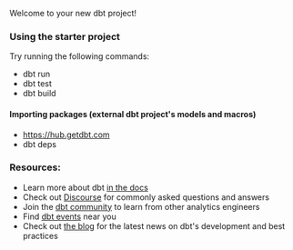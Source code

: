 Welcome to your new dbt project!

### Using the starter project

Try running the following commands:
- dbt run
- dbt test
- dbt build

#### Importing packages (external dbt project's models and macros)
- https://hub.getdbt.com
- dbt deps

### Resources:
- Learn more about dbt [in the docs](https://docs.getdbt.com/docs/introduction)
- Check out [Discourse](https://discourse.getdbt.com/) for commonly asked questions and answers
- Join the [dbt community](https://getdbt.com/community) to learn from other analytics engineers
- Find [dbt events](https://events.getdbt.com) near you
- Check out [the blog](https://blog.getdbt.com/) for the latest news on dbt's development and best practices
